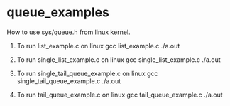 # queue_examples
How to use sys/queue.h from linux kernel.

1. To run list_example.c on linux
    gcc list_example.c
    ./a.out

2. To run single_list_example.c on linux
    gcc single_list_example.c
    ./a.out

3. To run single_tail_queue_example.c on linux
    gcc single_tail_queue_example.c
    ./a.out

4. To run tail_queue_example.c on linux
    gcc tail_queue_example.c
    ./a.out
